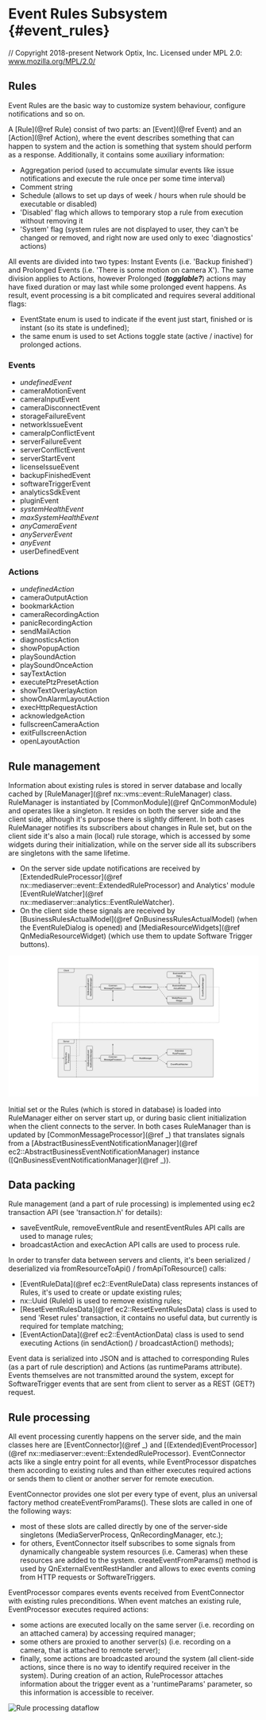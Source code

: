 # Event Rules Subsystem {#event_rules}

// Copyright 2018-present Network Optix, Inc. Licensed under MPL 2.0: www.mozilla.org/MPL/2.0/

## Rules

Event Rules are the basic way to customize system behaviour, configure notifications and so on.

A [Rule](@ref Rule) consist of two parts: an [Event](@ref Event) and an [Action](@ref Action), where the event describes something that can happen to system and the action is something that system should perform as a response.
Additionally, it contains some auxiliary information:
- Aggregation period (used to accumulate simular events like issue notifications and execute the rule once per some time interval)
- Comment string
- Schedule (allows to set up days of week / hours when rule should be executable or disabled)
- 'Disabled' flag which allows to temporary stop a rule from execution without removing it
- 'System' flag (system rules are not displayed to user, they can't be changed or removed, and right now are used only to exec 'diagnostics' actions)

All events are divided into two types: Instant Events (i.e. 'Backup finished') and Prolonged Events (i.e. 'There is some motion on camera X').
The same division applies to Actions, however Prolonged (***togglable?***) actions may have fixed duration or may last while some prolonged event happens.
As result, event processing is a bit complicated and requires several additional flags:
- EventState enum is used to indicate if the event just start, finished or is instant (so its state is undefined);
- the same enum is used to set Actions toggle state (active / inactive) for prolonged actions.


### Events
- *undefinedEvent*
- cameraMotionEvent
- cameraInputEvent
- cameraDisconnectEvent
- storageFailureEvent
- networkIssueEvent
- cameraIpConflictEvent
- serverFailureEvent
- serverConflictEvent
- serverStartEvent
- licenseIssueEvent
- backupFinishedEvent
- softwareTriggerEvent
- analyticsSdkEvent
- pluginEvent
- *systemHealthEvent*
- *maxSystemHealthEvent*
- *anyCameraEvent*
- *anyServerEvent*
- *anyEvent*
- userDefinedEvent

### Actions
- *undefinedAction*
- cameraOutputAction
- bookmarkAction
- cameraRecordingAction
- panicRecordingAction
- sendMailAction
- diagnosticsAction
- showPopupAction
- playSoundAction
- playSoundOnceAction
- sayTextAction
- executePtzPresetAction
- showTextOverlayAction
- showOnAlarmLayoutAction
- execHttpRequestAction
- acknowledgeAction
- fullscreenCameraAction
- exitFullscreenAction
- openLayoutAction

## Rule management
Information about existing rules is stored in server database and locally cached by [RuleManager](@ref nx::vms::event::RuleManager) class.
RuleManager is instantiated by [CommonModule](@ref QnCommonModule) and operates like a singleton.
It resides on both the server side and the client side, although it's purpose there is slightly different.
In both cases RuleManager notifies its subscribers about changes in Rule set, but on the client side it's also a main (local) rule storage, which is accessed by some widgets during their initialization, while on the server side all its subscribers are singletons with the same lifetime.

- On the server side update notifications are received by [ExtendedRuleProcessor](@ref nx::mediaserver::event::ExtendedRuleProcessor) and Analytics' module [EventRuleWatcher](@ref nx::mediaserver::analytics::EventRuleWatcher).
- On the client side these signals are received by [BusinessRulesActualModel](@ref QnBusinessRulesActualModel) (when the EventRuleDialog is opened) and [MediaResourceWidgets](@ref QnMediaResourceWidget) (which use them to update Software Trigger buttons).

![Rule management dataflow](doc/management.svg)

Initial set or the Rules (which is stored in database) is loaded into RuleManager either on server start up, or during basic client initialization when the client connects to the server.
In both cases RuleManager than is updated by [CommonMessageProcessor](@ref _) that translates signals from a [AbstractBusinessEventNotificationManager](@ref ec2::AbstractBusinessEventNotificationManager) instance ([QnBusinessEventNotificationManager](@ref _)).

## Data packing
Rule management (and a part of rule processing) is implemented using ec2 transaction API (see 'transaction.h' for details):
- saveEventRule, removeEventRule and resentEventRules API calls are used to manage rules;
- broadcastAction and execAction API calls are used to process rule.

In order to transfer data between servers and clients, it's been serialized / deserialized via fromResourceToApi() / fromApiToResource() calls:
- [EventRuleData](@ref ec2::EventRuleData) class represents instances of Rules, it's used to create or update existing rules;
- nx::Uuid (RuleId) is used to remove existing rules;
- [ResetEventRulesData](@ref ec2::ResetEventRulesData) class is used to send 'Reset rules' transaction, it contains no useful data, but currently is required for template matching;
- [EventActionData](@ref ec2::EventActionData) class is used to send executing Actions (in sendAction() / broadcastAction() methods);

Event data is serialized into JSON and is attached to corresponding Rules (as a part of rule description) and Actions (as runtimeParams attribute).
Events themselves are not transmitted around the system, except for SoftwareTrigger events that are sent from client to server as a REST (GET?) request.

## Rule processing
All event processing curently happens on the server side, and the main classes here are [EventConnector](@ref _) and [(Extended)EventProcessor](@ref nx::mediaserver::event::ExtendedRuleProcessor).
EventConnector acts like a single entry point for all events, while EventProcessor dispatches them according to existing rules and than either executes required actions or sends them to client or another server for remote execution.

EventConnector provides one slot per every type of event, plus an universal factory method createEventFromParams().
These slots are called in one of the following ways:
- most of these slots are called directly by one of the server-side singletons (MediaServerProcess, QnRecordingManager, etc.);
- for others, EventConnector itself subscribes to some signals from dynamically changeable system resources (i.e. Cameras) when these resources are added to the system.
createEventFromParams() method is used by QnExternalEventRestHandler and allows to exec events coming from HTTP requests or SoftwareTriggers.

EventProcessor compares events events received from EventConnector with existing rules preconditions.
When event matches an existing rule, EventProcessor executes required actions:
- some actions are executed locally on the same server (i.e. recording on an attached camera) by accessing required manager;
- some others are proxied to another server(s) (i.e. recording on a camera, that is attached to remote server);
- finally, some actions are broadcasted around the system (all client-side actions, since there is no way to identify required receiver in the system).
During creation of an action, RuleProcessor attaches information about the trigger event as a 'runtimeParams' parameter, so this information is accessible to receiver.

![Rule processing dataflow](doc/processing.svg)
